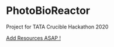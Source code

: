 # PhotoBioReactor
Project for TATA Crucible Hackathon 2020  

[Add Resources ASAP !](https://indianmemetemplates.com/storage/jaldi-bol-kal-subah-panvel-nikalna-hai.jpg)
